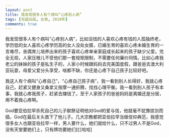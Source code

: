 ```yaml
---
layout: post
title: 我发现很多人有个病叫“心疼别人病”
tags: [毛姐旧闻, 女男, 2018年]
comments: true
---
```


我发现很多人有个病叫“心疼别人病”，比如没钱的人喜欢心疼有钱的人孤独终老，学历低的女人喜欢心疼学历高的女人没处女膜，已婚生育的喜欢心疼未婚生育的一言难尽，丧偶育儿培养出来的孩子喜欢心疼单亲家庭成长起来的孩子缺少父爱。完全无视，人家压根儿不受他们那一套规矩限制，不需要任何廉价同情。比如心疼我老公的妹妹的孩子是私生子的，人家小时候跟妈妈去完美国度假，跟爸爸去澳大利亚玩耍，母爱父爱分头享受，啥都不缺，你还是心疼下自己孩子比较好吧。

我这人有个病叫“心疼自己”，“心疼自己孩子病”，我一看到别人长得好，我就心疼自己，赶紧又健身又桑拿又按摩一通折腾，找找心理平衡。我一看到别人孩子有本事，我就心疼我孩子，赶紧去赚钱了。至于人家孩子的爸爸妈妈是离婚还是分居，用不着我心疼啊。

God要亚伯拉罕杀死自己的儿子献祭证明他对God的爱与信，他就毫不犹豫拔剑而插，God在最后关头救下了他儿子。几大宗教都把亚伯拉罕当做信仰典范，我感觉很多女人也跟亚伯拉罕一样，男人要什么，她们就给什么，只不过男人不是God，没有天堂要她们上，只有牌坊要她们扛[哈哈]
